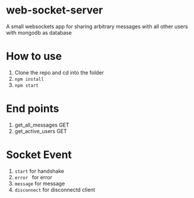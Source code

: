 # web-socket-server
A small websockets app for sharing arbitrary messages with all other users with mongodb as database

# How to use

1. Clone the repo and cd into the folder
2. ``` npm install ```
3. ``` npm start  ```

# End points
1. get_all_messages GET
2. get_active_users GET

# Socket Event
1. ```start```   for handshake
2. ```error ```  for error
3. ```message```  for message
4. ```disconnect```  for disconnectd client
